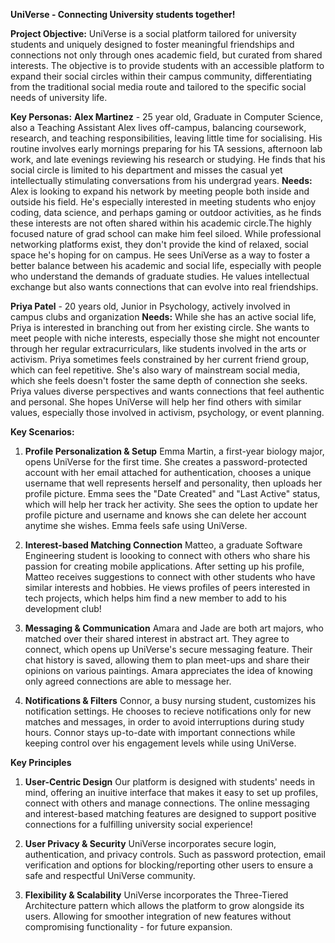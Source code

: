 **UniVerse - Connecting University students together!**

**Project Objective:** UniVerse is a social platform tailored for university students and uniquely designed to foster meaningful friendships and connections not only through ones academic field, but curated from shared interests. The objective is to provide students with an accessible platform to expand their social circles within their campus community, differentiating from the traditional social media route and tailored to the specific social needs of university life. 

**Key Personas:**
**Alex Martinez** - 25 year old, Graduate in Computer Science, also a Teaching Assistant
Alex lives off-campus, balancing coursework, research, and teaching responsibilities, leaving little time for socialising. His routine involves early mornings preparing for his TA sessions, afternoon lab work, and late evenings reviewing his research or studying. He finds that his social circle is limited to his department and misses the casual yet intellectually stimulating conversations from his undergrad years.
**Needs:** Alex is looking to expand his network by meeting people both inside and outside his field. He's especially interested in meeting students who enjoy coding, data science, and perhaps gaming or outdoor activities, as he finds these interests are not often shared within his academic circle.The highly focused nature of grad school can make him feel siloed. While professional networking platforms exist, they don't provide the kind of relaxed, social space he's hoping for on campus.
He sees UniVerse as a way to foster a better balance between his academic and social life, especially with people who understand the demands of graduate studies. He values intellectual exchange but also wants connections that can evolve into real friendships.

**Priya Patel** - 20 years old, Junior in Psychology, actively involved in campus clubs and organization
**Needs:** While she has an active social life, Priya is interested in branching out from her existing circle. She wants to meet people with niche interests, especially those she might not encounter through her regular extracurriculars, like students involved in the arts or activism.
Priya sometimes feels constrained by her current friend group, which can feel repetitive. She's also wary of mainstream social media, which she feels doesn't foster the same depth of connection she seeks.
Priya values diverse perspectives and wants connections that feel authentic and personal. She hopes UniVerse will help her find others with similar values, especially those involved in activism, psychology, or event planning.

**Key Scenarios:** 
1. **Profile Personalization & Setup**
Emma Martin, a first-year biology major, opens UniVerse for the first time. She creates a password-protected account with her email attached for authentication, chooses a unique username that well represents herself and personality, then uploads her profile picture. Emma sees the "Date Created" and "Last Active" status, which will help her track her activity. She sees the option to update her profile picture and username and knows she can delete her account anytime she wishes. Emma feels safe using UniVerse.

2. **Interest-based Matching Connection**
Matteo, a graduate Software Engineering student is loooking to connect with others who share his passion for creating mobile applications. After setting up his profile, Matteo receives suggestions to connect with other students who have similar interests and hobbies. He views profiles of peers interested in tech projects, which helps him find a new member to add to his development club!

3. **Messaging & Communication**
Amara and Jade are both art majors, who matched over their shared interest in abstract art. They agree to connect, which opens up UniVerse's secure messaging feature. Their chat history is saved, allowing them to plan meet-ups and share their opinions on various paintings. Amara appreciates the idea of knowing only agreed connections are able to message her. 

4. **Notifications & Filters**
Connor, a busy nursing student, customizes his notification settings. He chooses to recieve notifications only for new matches and messages, in order to avoid interruptions during study hours. Connor stays up-to-date with important connections while keeping control over his engagement levels while using UniVerse.

**Key Principles**
1. **User-Centric Design**
Our platform is designed with students' needs in mind, offering an inuitive interface that makes it easy to set up profiles, connect with others and manage connections. The online messaging and interest-based matching features are designed to support positive connections for a fulfilling university social experience!

2. **User Privacy & Security**
UniVerse incorporates secure login, authentication, and privacy controls. Such as password protection, email verification and options for blocking/reporting other users to ensure a safe and respectful UniVerse community.

3. **Flexibility & Scalability**
UniVerse incorporates the Three-Tiered Architecture pattern which allows the platform to grow alongside its users. Allowing for smoother integration of new features without compromising functionality - for future expansion. 